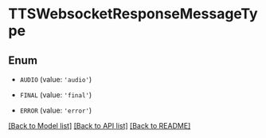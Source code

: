 # TTSWebsocketResponseMessageType


## Enum

* `AUDIO` (value: `'audio'`)

* `FINAL` (value: `'final'`)

* `ERROR` (value: `'error'`)

[[Back to Model list]](../README.md#documentation-for-models) [[Back to API list]](../README.md#documentation-for-api-endpoints) [[Back to README]](../README.md)



